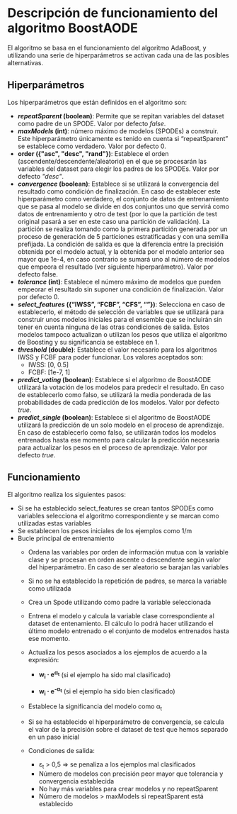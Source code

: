 # Descripción de funcionamiento del algoritmo BoostAODE

El algoritmo se basa en el funcionamiento del algoritmo AdaBoost, y utilizando una serie de hiperparámetros se activan cada una de las posibles alternativas.

## Hiperparámetros

Los hiperparámetros que están definidos en el algoritmo son:

- **_repeatSparent_ (boolean)**: Permite que se repitan variables del dataset como padre de un SPODE. Valor por defecto _false_.
- **_maxModels_ (int)**: número máximo de modelos (SPODEs) a construir. Este hiperparámetro únicamente es tenido en cuenta si “repeatSparent” se establece como verdadero. Valor por defecto 0.
- **order ({"asc", "desc", "rand"})**: Establece el orden (ascendente/descendente/aleatorio) en el que se procesarán las variables del dataset para elegir los padres de los SPODEs. Valor por defecto _"desc"_.
- **_convergence_ (boolean)**: Establece si se utilizará la convergencia del resultado como condición de finalización. En caso de establecer este hiperparámetro como verdadero, el conjunto de datos de entrenamiento que se pasa al modelo se divide en dos conjuntos uno que servirá como datos de entrenamiento y otro de test (por lo que la partición de test original pasará a ser en este caso una partición de validación). La partición se realiza tomando como la primera partición generada por un proceso de generación de 5 particiones estratificadas y con una semilla prefijada. La condición de salida es que la diferencia entre la precisión obtenida por el modelo actual, y la obtenida por el modelo anterior sea mayor que 1e-4, en caso contrario se sumará uno al número de modelos que empeora el resultado (ver siguiente hiperparámetro). Valor por defecto false.
- **_tolerance_ (int)**: Establece el número máximo de modelos que pueden empeorar el resultado sin suponer una condición de finalización. Valor por defecto 0.
- **_select_features_ ({“IWSS”, “FCBF”, “CFS”, “”})**: Selecciona en caso de establecerlo, el método de selección de variables que se utilizará para construir unos modelos iniciales para el ensemble que se incluirán sin tener en cuenta ninguna de las otras condiciones de salida. Estos modelos tampoco actualizan o utilizan los pesos que utiliza el algoritmo de Boosting y su significancia se establece en 1.
- **_threshold_ (double)**: Establece el valor necesario para los algoritmos IWSS y FCBF para poder funcionar. Los valores aceptados son:
  - IWSS: \[0, 0.5\]
  - FCBF: \[1e-7, 1\]
- **_predict_voting_ (boolean)**: Establece si el algoritmo de BoostAODE utilizará la votación de los modelos para predecir el resultado. En caso de establecerlo como falso, se utilizará la media ponderada de las probabilidades de cada predicción de los modelos. Valor por defecto _true_.
- **_predict_single_ (boolean)**: Establece si el algoritmo de BoostAODE utilizará la predicción de un solo modelo en el proceso de aprendizaje. En caso de establecerlo como falso, se utilizarán todos los modelos entrenados hasta ese momento para calcular la predicción necesaria para actualizar los pesos en el proceso de aprendizaje. Valor por defecto _true_.

## Funcionamiento

El algoritmo realiza los siguientes pasos:

- Si se ha establecido select_features se crean tantos SPODEs como variables selecciona el algoritmo correspondiente y se marcan como utilizadas estas variables
- Se establecen los pesos iniciales de los ejemplos como 1/m
- Bucle principal de entrenamiento
  - Ordena las variables por orden de información mutua con la variable clase y se procesan en orden ascente o descendente según valor del hiperparámetro. En caso de ser aleatorio se barajan las variables
  - Si no se ha establecido la repetición de padres, se marca la variable como utilizada
  - Crea un Spode utilizando como padre la variable seleccionada
  - Entrena el modelo y calcula la variable clase correspondiente al dataset de entenamiento. El cálculo lo podrá hacer utilizando el último modelo entrenado o el conjunto de modelos entrenados hasta ese momento.
  - Actualiza los pesos asociados a los ejemplos de acuerdo a la expresión:

    - **w<sub>i</sub> · e<sup>&alpha;<sub>t</sub></sup>**  (si el ejemplo ha sido mal clasificado)

    - **w<sub>i</sub> · e<sup>-&alpha;<sub>t</sub></sup>**  (si el ejemplo ha sido bien clasificado)

  - Establece la significancia del modelo como &alpha;<sub>t</sub>
  - Si se ha establecido el hiperparámetro de convergencia, se calcula el valor de la precisión sobre el dataset de test que hemos separado en un paso inicial
  - Condiciones de salida:
    - ε<sub>t</sub> > 0,5 => se penaliza a los ejemplos mal clasificados
    - Número de modelos con precisión peor mayor que tolerancia y convergencia establecida
    - No hay más variables para crear modelos y no repeatSparent
    - Número de modelos > maxModels si repeatSparent está establecido
